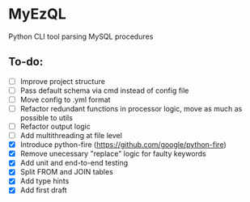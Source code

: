 # MyEzQL
Python CLI tool parsing MySQL procedures

## To-do:
- [ ] Improve project structure
- [ ] Pass default schema via cmd instead of config file
- [ ] Move config to .yml format
- [ ] Refactor redundant functions in processor logic, move as much as possible to utils
- [ ] Refactor output logic
- [ ] Add multithreading at file level
- [x] Introduce python-fire (https://github.com/google/python-fire)
- [x] Remove unecessary "replace" logic for faulty keywords
- [x] Add unit and end-to-end testing
- [x] Split FROM and JOIN tables
- [x] Add type hints
- [x] Add first draft
